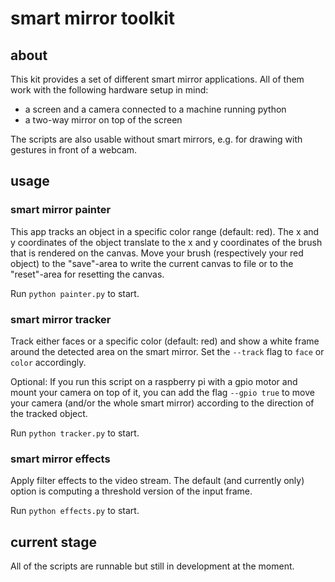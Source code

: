# smart mirror toolkit
 
## about
 
This kit provides a set of different smart mirror applications. All of them work with the following hardware setup in mind:
- a screen and a camera connected to a machine running python
- a two-way mirror on top of the screen
 
The scripts are also usable without smart mirrors, e.g. for drawing with gestures in front of a webcam.
 

## usage
 
### smart mirror painter
 
This app tracks an object in a specific color range (default: red). The x and y coordinates of the object translate to the x and y coordinates of the brush that is rendered on the canvas.
Move your brush (respectively your red object) to the "save"-area to write the current canvas to file or to the "reset"-area for resetting the canvas.
 
Run `python painter.py` to start.
 
 
### smart mirror tracker
 
Track either faces or a specific color (default: red) and show a white frame around the detected area on the smart mirror. Set the `--track` flag to `face` or `color` accordingly.
 
Optional: If you run this script on a raspberry pi with a gpio motor and mount your camera on top of it, you can add the flag `--gpio true` to move your camera (and/or the whole smart mirror) according to the direction of the tracked object.
 
Run `python tracker.py` to start.
 
 
### smart mirror effects
 
Apply filter effects to the video stream. The default (and currently only) option is computing a threshold version of the input frame.
 
Run `python effects.py` to start.
 
 
## current stage
 
All of the scripts are runnable but still in development at the moment.